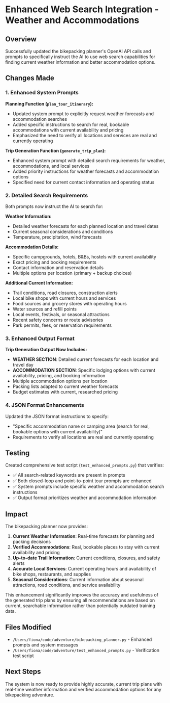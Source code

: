 # Enhanced Web Search Integration - Weather and Accommodations

## Overview

Successfully updated the bikepacking planner's OpenAI API calls and prompts to specifically instruct the AI to use web search capabilities for finding current weather information and better accommodation options.

## Changes Made

### 1. Enhanced System Prompts

**Planning Function (`plan_tour_itinerary`):**
- Updated system prompt to explicitly request weather forecasts and accommodation searches
- Added specific instructions to search for real, bookable accommodations with current availability and pricing
- Emphasized the need to verify all locations and services are real and currently operating

**Trip Generation Function (`generate_trip_plan`):**
- Enhanced system prompt with detailed search requirements for weather, accommodations, and local services
- Added priority instructions for weather forecasts and accommodation options
- Specified need for current contact information and operating status

### 2. Detailed Search Requirements

Both prompts now instruct the AI to search for:

**Weather Information:**
- Detailed weather forecasts for each planned location and travel dates
- Current seasonal considerations and conditions
- Temperature, precipitation, wind forecasts

**Accommodation Details:**
- Specific campgrounds, hotels, B&Bs, hostels with current availability
- Exact pricing and booking requirements
- Contact information and reservation details
- Multiple options per location (primary + backup choices)

**Additional Current Information:**
- Trail conditions, road closures, construction alerts
- Local bike shops with current hours and services
- Food sources and grocery stores with operating hours
- Water sources and refill points
- Local events, festivals, or seasonal attractions
- Recent safety concerns or route advisories
- Park permits, fees, or reservation requirements

### 3. Enhanced Output Format

**Trip Generation Output Now Includes:**
- **WEATHER SECTION**: Detailed current forecasts for each location and travel day
- **ACCOMMODATION SECTION**: Specific lodging options with current availability, pricing, and booking information
- Multiple accommodation options per location
- Packing lists adapted to current weather forecasts
- Budget estimates with current, researched pricing

### 4. JSON Format Enhancements

Updated the JSON format instructions to specify:
- "Specific accommodation name or camping area (search for real, bookable options with current availability)"
- Requirements to verify all locations are real and currently operating

## Testing

Created comprehensive test script (`test_enhanced_prompts.py`) that verifies:
- ✅ All search-related keywords are present in prompts
- ✅ Both closed-loop and point-to-point tour prompts are enhanced
- ✅ System prompts include specific weather and accommodation search instructions
- ✅ Output format prioritizes weather and accommodation information

## Impact

The bikepacking planner now provides:

1. **Current Weather Information**: Real-time forecasts for planning and packing decisions
2. **Verified Accommodations**: Real, bookable places to stay with current availability and pricing
3. **Up-to-date Trail Information**: Current conditions, closures, and safety alerts
4. **Accurate Local Services**: Current operating hours and availability of bike shops, restaurants, and supplies
5. **Seasonal Considerations**: Current information about seasonal attractions, road conditions, and service availability

This enhancement significantly improves the accuracy and usefulness of the generated trip plans by ensuring all recommendations are based on current, searchable information rather than potentially outdated training data.

## Files Modified

- `/Users/fiona/code/adventure/bikepacking_planner.py` - Enhanced prompts and system messages
- `/Users/fiona/code/adventure/test_enhanced_prompts.py` - Verification test script

## Next Steps

The system is now ready to provide highly accurate, current trip plans with real-time weather information and verified accommodation options for any bikepacking adventure.
